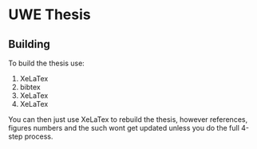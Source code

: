 # UWE Thesis

## Building

To build the thesis use:

1. XeLaTex
2. bibtex
3. XeLaTex
4. XeLaTex

You can then just use XeLaTex to rebuild the thesis, however references, figures numbers and the such wont get updated unless you do the full 4-step process.
